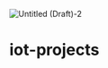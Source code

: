 ![Untitled (Draft)-2](https://user-images.githubusercontent.com/87942914/131368975-d1415a20-6c64-4ff7-b676-91d64af306dd.jpg)
# iot-projects
